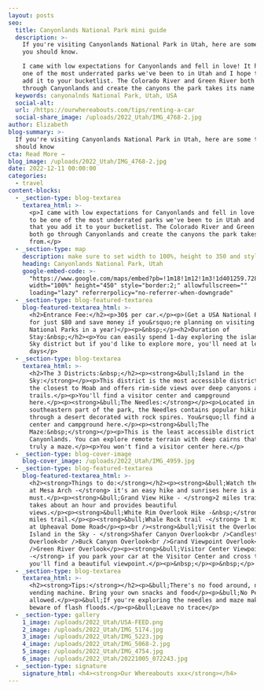 ```yaml
---
layout: posts
seo:
  title: Canyonlands National Park mini guide
  description: >-
    If you're visiting Canyonlands National Park in Utah, here are some things
    you should know.

    I came with low expectations for Canyonlands and fell in love! It has to be
    one of the most underrated parks we've been to in Utah and I hope that you
    add it to your bucketlist. The Colorado River and Green River both go
    through Canyonlands and create the canyons the park takes its name from.
  keywords: canyonalnds National Park, Utah, USA
  social-alt:
  url: /https://ourwhereabouts.com/tips/renting-a-car
  social-share_image: /uploads/2022_Utah/IMG_4768-2.jpg
author: Elizabeth
blog-summary: >-
  If you're visiting Canyonlands National Park in Utah, here are some things you
  should know
cta: Read More →
blog_image: /uploads/2022_Utah/IMG_4768-2.jpg
date: 2022-12-11 00:00:00
categories:
  - travel
content-blocks:
  - _section-type: blog-textarea
    textarea_html: >-
      <p>I came with low expectations for Canyonlands and fell in love! It has
      to be one of the most underrated parks we've been to in Utah and I hope
      that you add it to your bucketlist. The Colorado River and Green River
      both go through Canyonlands and create the canyons the park takes its name
      from.</p>
  - _section-type: map
    description: make sure to set width to 100%, height to 350 and style to border 2
    heading: Canyonlands National Park, Utah
    google-embed-code: >-
      "https://www.google.com/maps/embed?pb=!1m18!1m12!1m3!1d401259.7289516605!2d-110.23212434374999!3d38.213573300000014!2m3!1f0!2f0!3f0!3m2!1i1024!2i768!4f13.1!3m3!1m2!1s0x8747e1ee4518a6a9%3A0x15a452a9c502e6aa!2sCanyonlands%20National%20Park!5e0!3m2!1sen!2sil!4v1670777426319!5m2!1sen!2sil"
      width="100%" height="450" style="border:2;" allowfullscreen=""
      loading="lazy" referrerpolicy="no-referrer-when-downgrade"
  - _section-type: blog-featured-textarea
    blog-featured-textarea_html: >-
      <h2>Entrance Fee:</h2><p>30$ per car.</p><p>(Get a USA National Parks Pass
      for just $80 and save money if you&rsquo;re planning on visiting multiple
      National Parks in a year)</p><p>&nbsp;</p><h2>Duration of
      Stay:&nbsp;</h2><p>You can easily spend 1-day exploring the island in the
      Sky district but if you'd like to explore more, you'll need at least 2
      days</p>
  - _section-type: blog-textarea
    textarea_html: >-
      <h2>The 3 Districts:&nbsp;</h2><p><strong>&bull;Island in the
      Sky:</strong></p><p>This district is the most accessible district. It is
      the closest to Moab and offers rim-side views over deep canyons and hiking
      trails.</p><p>You'll find a visitor center and campground
      here.</p><p><strong>&bull;The Needles:</strong></p><p>Located in the
      southeastern part of the park, the Needles contains popular hiking trails
      through a desert decorated with rock spires. You&rsquo;ll find a visitor
      center and campground here.</p><p><strong>&bull;The
      Maze:&nbsp;</strong></p><p>This is the least accessible district of
      Canyonlands. You can explore remote terrain with deep cairns that are
      truly a maze.</p><p>You won't find a visitor center here.</p>
  - _section-type: blog-cover-image
    blog-cover_image: /uploads/2022_Utah/IMG_4959.jpg
  - _section-type: blog-featured-textarea
    blog-featured-textarea_html: >-
      <h2><strong>Things to do:</strong></h2><p><strong>&bull;Watch the sunrise
      at Mesa Arch -</strong> it's an easy hike and sunrises here is a
      must.</p><p><strong>&bull;Grand View Hike - </strong>2 miles trail that
      takes about an hour and provides beautiful
      views.</p><p><strong>&bull;White Rim Overlook Hike -&nbsp;</strong>1.8
      miles trail.</p><p><strong>&bull;Whale Rock trail -</strong> 1 mile. Park
      at Upheaval Dome Road</p><p><br /><strong>&bull;Visit the Overlooks at
      Island in the Sky - </strong>Shafer Canyon Overlook<br />Candlestick Tower
      Overlook<br />Buck Canyon Overlook<br />Grand Viewpoint Overlook<br
      />Green River Overlook</p><p><strong>&bull;Visitor Center Viewpoint
      -</strong> if you park your car at the Visitor Center and cross the street
      you'll find a beautiful viewpoint.</p><p>&nbsp;</p><p>&nbsp;</p>
  - _section-type: blog-textarea
    textarea_html: >-
      <h2><strong>Tips:</strong></h2><p>&bull;There's no food around, not even a
      vending machine. Bring your own snacks and food</p><p>&bull;No Pets
      allowed.</p><p>&bull;If you're exploring the needles and maze make sure to
      beware of flash floods.</p><p>&bull;Leave no trace</p>
  - _section-type: gallery
    1_image: /uploads/2022_Utah/USA-FEED.png
    2_image: /uploads/2022_Utah/IMG_5174.jpg
    3_image: /uploads/2022_Utah/IMG_5223.jpg
    4_image: /uploads/2022_Utah/IMG_5068-2.jpg
    5_image: /uploads/2022_Utah/IMG_4754.jpg
    6_image: /uploads/2022_Utah/20221005_072243.jpg
  - _section-type: signature
    signature_html: <h4><strong>Our Whereabouts xxx</strong></h4>
---
```

